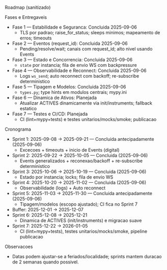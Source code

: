 Roadmap (sanitizado)

Fases e Entregaveis
- Fase 1 — Estabilidade e Seguranca: Concluida 2025-09-06
  - TLS por padrao; raise_for_status; sleeps minimos; mapeamento de erros; timeouts
- Fase 2 — Eventos (request_id): Concluida 2025-09-06
  - Pending/resolve/wait; canais com request_id; alto nivel usando Events
- Fase 3 — Estado e Concorrencia: Concluida 2025-09-06
  - `state` por instancia; fila de envio WS com backpressure
- Fase 4 — Observabilidade e Reconnect: Concluida 2025-09-06
  - Logs `ws_send`; auto reconnect com backoff; re-subscribe deterministico
- Fase 5 — Tipagem e Modelos: Concluida 2025-09-06
  - `types.py`; type hints em modulos centrais; mypy.ini
- Fase 6 — Dinamica de Ativos: Planejada
  - Atualizar ACTIVES dinamicamente via init/instruments; fallback estatico
- Fase 7 — Testes e CI/CD: Planejada
  - CI (lint+mypy+tests) e testes unitarios/mocks/smoke; publicacao

Cronograma
- Sprint 1: 2025-09-08 → 2025-09-21 — Concluida antecipadamente (2025-09-06)
  - Excecoes + timeouts + inicio de Events (digital)
- Sprint 2: 2025-09-22 → 2025-10-05 — Concluida (2025-09-06)
  - Events generalizados + reconexao/backoff + re-subscribe deterministico
- Sprint 3: 2025-10-06 → 2025-10-19 — Concluida (2025-09-06)
  - Estado por instancia; locks; fila de envio WS
- Sprint 4: 2025-10-20 → 2025-11-02 — Concluida (2025-09-06)
  - Observabilidade (logs) + Auto reconnect
- Sprint 5: 2025-11-03 → 2025-11-30 — Concluida antecipadamente (2025-09-06)
  - Tipagem/modelos (escopo ajustado); CI fica no Sprint 7
- Buffer: 2025-12-01 → 2025-12-07
- Sprint 6: 2025-12-08 → 2025-12-21
  - Dinamica de ACTIVES (init/instruments) e migracao suave
- Sprint 7: 2025-12-22 → 2026-01-05
  - CI (lint+mypy+tests), testes unitarios/mocks/smoke, pipeline publicacao

Observacoes
- Datas podem ajustar-se a feriados/localidade; sprints mantem duracao de 2 semanas quando possivel.

